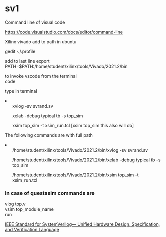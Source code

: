 # sv1

Command line of visual code 

https://code.visualstudio.com/docs/editor/command-line

Xilinx vivado add to path in ubuntu


gedit ~/.profile

add to last line 
export PATH=$PATH:/home/student/xilinx/tools/Vivado/2021.2/bin

to invoke vscode from the terminal<br/>
code

type in terminal

<li>
 <ol>xvlog  -sv svrand.sv </ol>
 <ol>xelab  -debug typical tb -s top_sim</ol>
<ol>xsim  top_sim -t xsim_run.tcl  [xsim  top_sim  this also will do]</ol>
</li>

The following commands are with full path

<li>
 <ol>/home/student/xilinx/tools/Vivado/2021.2/bin/xvlog  -sv svrand.sv </ol>
<ol>/home/student/xilinx/tools/Vivado/2021.2/bin/xelab  -debug typical tb -s top_sim </ol>
<ol>/home/student/xilinx/tools/Vivado/2021.2/bin/xsim  top_sim -t xsim_run.tcl </ol>


### In case of questasim commands are

vlog top.v<br/>
vsim top_module_name<br/>
run <br/>


[IEEE Standard for SystemVerilog—
Unified Hardware Design,
Specification, and Verification
Language](https://drive.google.com/file/d/1ZBCmIYxE_mlNlnBnHTBBoZ19CYvoxKpQ/view?usp=sharing)

